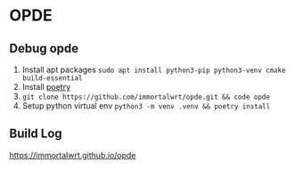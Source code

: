 # OPDE

## Debug opde

1. Install apt packages `sudo apt install python3-pip python3-venv cmake build-essential`
2. Install [poetry](https://python-poetry.org/docs/#installation)
3. `git clone https://github.com/immortalwrt/opde.git && code opde`
4. Setup python virtual env `python3 -m venv .venv && poetry install`

## Build Log

<https://immortalwrt.github.io/opde>

